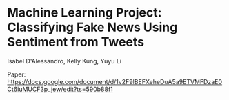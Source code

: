 # Machine Learning Project: Classifying Fake News Using Sentiment from Tweets

Isabel D'Alessandro, Kelly Kung, Yuyu Li


Paper: 
https://docs.google.com/document/d/1v2F9lBEFXeheDuA5a9ETVMFDzaE0Ct6iuMUCF3p_jew/edit?ts=590b88f1 
